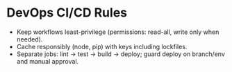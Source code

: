 # DevOps CI/CD Rules
- Keep workflows least-privilege (permissions: read-all, write only when needed).
- Cache responsibly (node, pip) with keys including lockfiles.
- Separate jobs: lint → test → build → deploy; guard deploy on branch/env and manual approval.